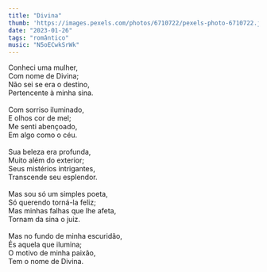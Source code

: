 ```yaml
---
title: "Divina"
thumb: 'https://images.pexels.com/photos/6710722/pexels-photo-6710722.jpeg'
date: "2023-01-26"
tags: "romântico"
music: "N5oECwkSrWk"
---
```

Conheci uma mulher,  
Com nome de Divina;  
Não sei se era o destino,  
Pertencente à minha sina.  
<br />
Com sorriso iluminado,  
E olhos cor de mel;  
Me senti abençoado,  
Em algo como o céu.  
<br />
Sua beleza era profunda,  
Muito além do exterior;  
Seus mistérios intrigantes,   
Transcende seu esplendor.  
<br />
Mas sou só um simples poeta,  
Só querendo torná-la feliz;  
Mas minhas falhas que lhe afeta,  
Tornam da sina o juiz.  
<br />
Mas no fundo de minha escuridão,  
És aquela que ilumina;  
O motivo de minha paixão,  
Tem o nome de Divina.  